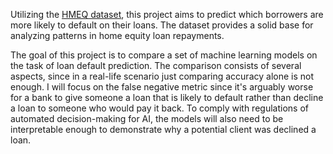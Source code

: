 Utilizing the [HMEQ dataset](https://www.kaggle.com/datasets/ajay1735/hmeq-data/data), this project aims to predict which borrowers are more likely to default on their loans. The dataset provides a solid base for analyzing patterns in home equity loan repayments.

The goal of this project is to compare a set of machine learning models on the task of loan default prediction. The comparison consists of several aspects, since in a real-life scenario just comparing accuracy alone is not enough. I will focus on the false negative metric since it's arguably worse for a bank to give someone a loan that is likely to default rather than decline a loan to someone who would pay it back. To comply with regulations of automated decision-making for AI, the models will also need to be interpretable enough to demonstrate why a potential client was declined a loan.
